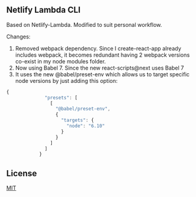 ## Netlify Lambda CLI

Based on Netlify-Lambda. Modified to suit personal workflow. 

Changes:

1. Removed webpack dependency. Since I create-react-app already includes webpack, it becomes redundant having 2 webpack versions co-exist in my node modules folder. 
2. Now using Babel 7. Since the new react-scripts@next uses Babel 7
3. It uses the new @babel/preset-env which allows us to target specific node versions by just adding this option: 

```javascript
{
              "presets": [
                [
                  "@babel/preset-env",
                  {
                    "targets": {
                      "node": "6.10"
                    }
                  }
                ]
              ]
            }
```

## License

[MIT](LICENSE)
